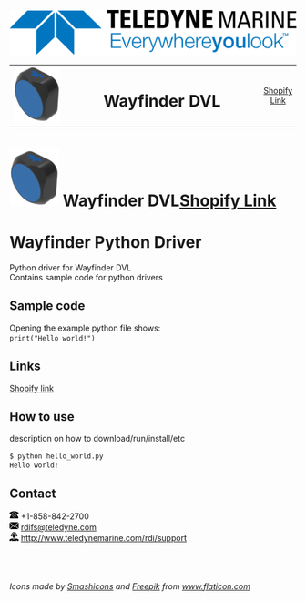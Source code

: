[![Teledyne Logo](images/TeledyneLogo.svg)](teledynemarine.com)

<table><tr align="center"><td valign="middle" width="20%"><img src="images/wayfinder.png" alt="Wayfinder DVL" height="100"></td><td width="70%"><h1> Wayfinder DVL </h1></td><td width="10%"><a href="example.com">Shopify Link</a></td></tr></table>

<h1><img src="images/wayfinder.png" alt="Wayfinder DVL" height="100"> Wayfinder DVL<a href="example.com">Shopify Link</a></h1> 

# Wayfinder Python Driver
Python driver for Wayfinder DVL  
Contains sample code for python drivers

## Sample code
Opening the example python file shows:  
`print("Hello world!")`

## Links
[Shopify link](example.com)

## How to use
description on how to download/run/install/etc  

    $ python hello_world.py
    Hello world!  

## Contact
![Tele icon](images/phone_icon.png) +1-858-842-2700  
![Mail icon](images/mail_icon.png) rdifs@teledyne.com  
![Support icon](images/support_icon.png) http://www.teledynemarine.com/rdi/support

<br>
<br>

###### Icons made by <a href="https://www.flaticon.com/authors/smashicons" title="Smashicons">Smashicons</a> and <a href="https://www.flaticon.com/authors/freepik" title="Freepik">Freepik</a> from <a href="https://www.flaticon.com/" title="Flaticon">www.flaticon.com</a>

